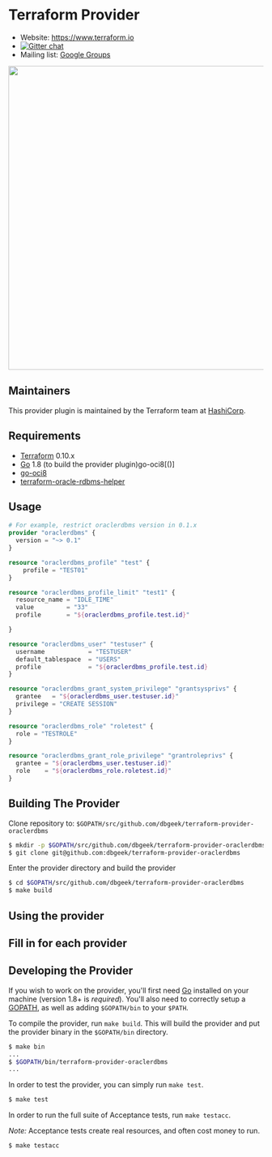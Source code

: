 Terraform Provider
==================

- Website: https://www.terraform.io
- [![Gitter chat](https://badges.gitter.im/hashicorp-terraform/Lobby.png)](https://gitter.im/hashicorp-terraform/Lobby)
- Mailing list: [Google Groups](http://groups.google.com/group/terraform-tool)

<img src="https://cdn.rawgit.com/hashicorp/terraform-website/master/content/source/assets/images/logo-hashicorp.svg" width="600px">

Maintainers
-----------

This provider plugin is maintained by the Terraform team at [HashiCorp](https://www.hashicorp.com/).

Requirements
------------

- [Terraform](https://www.terraform.io/downloads.html) 0.10.x
- [Go](https://golang.org/doc/install) 1.8 (to build the provider plugin)go-oci8[()]
- [go-oci8](https://github.com/mattn/go-oci8)
- [terraform-oracle-rdbms-helper](https://github.com/dbgeek/terraform-oracle-rdbms-helper)

Usage
---------------------

```terraform
# For example, restrict oraclerdbms version in 0.1.x
provider "oraclerdbms" {
  version = "~> 0.1"
}

resource "oraclerdbms_profile" "test" {
    profile = "TEST01"
}

resource "oraclerdbms_profile_limit" "test1" {
  resource_name = "IDLE_TIME"
  value         = "33"
  profile       = "${oraclerdbms_profile.test.id}"

}

resource "oraclerdbms_user" "testuser" {
  username            = "TESTUSER"
  default_tablespace  = "USERS"
  profile             = "${oraclerdbms_profile.test.id}
}

resource "oraclerdbms_grant_system_privilege" "grantsysprivs" {
  grantee   = "${oraclerdbms_user.testuser.id}"
  privilege = "CREATE SESSION"
}

resource "oraclerdbms_role" "roletest" {
  role = "TESTROLE"
}

resource "oraclerdbms_grant_role_privilege" "grantroleprivs" {
  grantee = "${oraclerdbms_user.testuser.id}"
  role    = "${oraclerdbms_role.roletest.id}"
}
```

Building The Provider
---------------------

Clone repository to: `$GOPATH/src/github.com/dbgeek/terraform-provider-oraclerdbms`

```sh
$ mkdir -p $GOPATH/src/github.com/dbgeek/terraform-provider-oraclerdbms; cd $GOPATH/src/github.com/dbgeek
$ git clone git@github.com:dbgeek/terraform-provider-oraclerdbms
```

Enter the provider directory and build the provider

```sh
$ cd $GOPATH/src/github.com/dbgeek/terraform-provider-oraclerdbms
$ make build
```

Using the provider
----------------------
## Fill in for each provider

Developing the Provider
---------------------------

If you wish to work on the provider, you'll first need [Go](http://www.golang.org) installed on your machine (version 1.8+ is *required*). You'll also need to correctly setup a [GOPATH](http://golang.org/doc/code.html#GOPATH), as well as adding `$GOPATH/bin` to your `$PATH`.

To compile the provider, run `make build`. This will build the provider and put the provider binary in the `$GOPATH/bin` directory.

```sh
$ make bin
...
$ $GOPATH/bin/terraform-provider-oraclerdbms
...
```

In order to test the provider, you can simply run `make test`.

```sh
$ make test
```

In order to run the full suite of Acceptance tests, run `make testacc`.

*Note:* Acceptance tests create real resources, and often cost money to run.

```sh
$ make testacc
```
